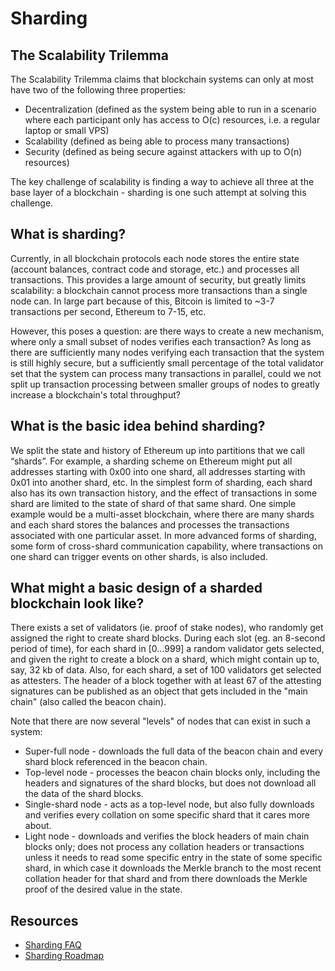 # Sharding

## The Scalability Trilemma

The Scalability Trilemma claims that blockchain systems can only at most have two of the following three properties:

* Decentralization \(defined as the system being able to run in a scenario where each participant only has access to O\(c\) resources, i.e. a regular laptop or small VPS\)
* Scalability \(defined as being able to process many transactions\)
* Security \(defined as being secure against attackers with up to O\(n\) resources\)

The key challenge of scalability is finding a way to achieve all three at the base layer of a blockchain - sharding is one such attempt at solving this challenge.

## What is sharding?

Currently, in all blockchain protocols each node stores the entire state \(account balances, contract code and storage, etc.\) and processes all transactions. This provides a large amount of security, but greatly limits scalability: a blockchain cannot process more transactions than a single node can. In large part because of this, Bitcoin is limited to ~3-7 transactions per second, Ethereum to 7-15, etc.

However, this poses a question: are there ways to create a new mechanism, where only a small subset of nodes verifies each transaction? As long as there are sufficiently many nodes verifying each transaction that the system is still highly secure, but a sufficiently small percentage of the total validator set that the system can process many transactions in parallel, could we not split up transaction processing between smaller groups of nodes to greatly increase a blockchain's total throughput?

## What is the basic idea behind sharding?

We split the state and history of Ethereum up into partitions that we call “shards”. For example, a sharding scheme on Ethereum might put all addresses starting with 0x00 into one shard, all addresses starting with 0x01 into another shard, etc. In the simplest form of sharding, each shard also has its own transaction history, and the effect of transactions in some shard are limited to the state of shard of that same shard. One simple example would be a multi-asset blockchain, where there are many shards and each shard stores the balances and processes the transactions associated with one particular asset. In more advanced forms of sharding, some form of cross-shard communication capability, where transactions on one shard can trigger events on other shards, is also included.

## What might a basic design of a sharded blockchain look like?

There exists a set of validators \(ie. proof of stake nodes\), who randomly get assigned the right to create shard blocks. During each slot \(eg. an 8-second period of time\), for each shard in \[0...999\] a random validator gets selected, and given the right to create a block on a shard, which might contain up to, say, 32 kb of data. Also, for each shard, a set of 100 validators get selected as attesters. The header of a block together with at least 67 of the attesting signatures can be published as an object that gets included in the "main chain" \(also called the beacon chain\).

Note that there are now several "levels" of nodes that can exist in such a system:

* Super-full node - downloads the full data of the beacon chain and every shard block referenced in the beacon chain.
* Top-level node - processes the beacon chain blocks only, including the headers and signatures of the shard blocks, but does not download all the data of the shard blocks.
* Single-shard node - acts as a top-level node, but also fully downloads and verifies every collation on some specific shard that it cares more about.
* Light node - downloads and verifies the block headers of main chain blocks only; does not process any collation headers or transactions unless it needs to read some specific entry in the state of some specific shard, in which case it downloads the Merkle branch to the most recent collation header for that shard and from there downloads the Merkle proof of the desired value in the state.

## Resources 
* [Sharding FAQ](https://github.com/ethereum/wiki/wiki/Sharding-FAQs)
* [Sharding Roadmap](https://github.com/ethereum/wiki/wiki/Sharding-roadmap)
